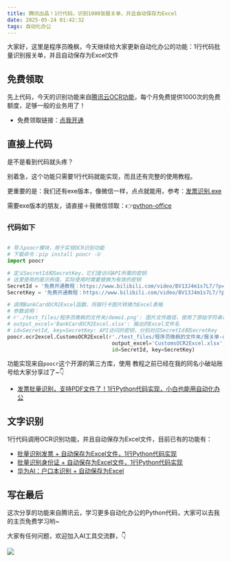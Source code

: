 ```yaml
---
title: 腾讯出品！1行代码，识别1000张报关单，并且自动保存为Excel
date: 2025-05-24 01:42:32
tags: 自动化办公
---
```


大家好，这里是程序员晚枫，今天继续给大家更新自动化办公的功能：1行代码批量识别报关单，并且自动保存为Excel文件



## 免费领取

先上代码，今天的识别功能来自[腾讯云OCR功能](https://curl.qcloud.com/v0BcWo7t)，每个月免费提供1000次的免费额度，足够一般的业务用了！

- 免费领取链接：[点我开通](https://curl.qcloud.com/v0BcWo7t)

## 直接上代码

是不是看到代码就头疼？

别着急，这个功能只需要1行代码就能实现，而且还有完整的使用教程。

更重要的是：我们还有exe版本，像微信一样，点点就能用，参考：[发票识别.exe](https://www.bilibili.com/video/BV19bmBYWE1t)

需要exe版本的朋友，请直接＋我微信领取：👉[python-office](http://www.python4office.cn/wechat-qrcode/)

### 代码如下

```python

# 导入poocr模块，用于实现OCR识别功能
# 下载命令：pip install poocr -U
import poocr

# 定义SecretId和SecretKey，它们是访问API所需的密钥
# 这里使用的是示例值，实际使用时需要替换为有效的密钥
SecretId = '免费开通教程：https://www.bilibili.com/video/BV13J4m1s7L7/?p=3'
SecretKey = '免费开通教程：https://www.bilibili.com/video/BV13J4m1s7L7/?p=3'

# 调用BankCardOCR2Excel函数，将银行卡图片转换为Excel表格
# 参数说明：
# r'./test_files/程序员晚枫的文件夹/demo1.png': 图片文件路径，使用了原始字符串语法以处理反斜杠
# output_excel='BankCardOCR2Excel.xlsx': 输出的Excel文件名
# id=SecretId, key=SecretKey: API访问的密钥，分别对应SecretId和SecretKey
poocr.ocr2excel.CustomsOCR2Excel(r'./test_files/程序员晚枫的文件夹/报关单-demo1.png',
                                  output_excel='CustomsOCR2Excel.xlsx',
                                  id=SecretId, key=SecretKey)
```

功能实现来自``poocr``这个开源的第三方库，使用 教程之前已经在我的同名小破站账号给大家分享过了~👇

- [发票批量识别，支持PDF文件了！1行Python代码实现，小白也能用自动化办公](https://www.bilibili.com/video/BV1LT421S7sh/?spm_id_from=333.337.search-card.all.click)

## 文字识别

1行代码调用OCR识别功能，并且自动保存为Excel文件，目前已有的功能有：

- [批量识别发票 + 自动保存为Excel文件，1行Python代码实现](https://mp.weixin.qq.com/s/T6Y-OijmMBl_kjvJp0CP6w)
- [批量识别身份证 + 自动保存为Excel文件，1行Python代码实现](https://mp.weixin.qq.com/s/dW9jAP_Vg5DmnGX3cEUJIA)
- [华为AI：户口本识别 + 自动保存为Excel](https://mp.weixin.qq.com/s/Ia8up1rI4f7c_rSrBbserQ)



## 写在最后

这次分享的功能来自腾讯云，学习更多自动化办公的Python代码，大家可以去我的主页免费学习哟~

大家有任何问题，欢迎加入AI工具交流群，👇

![](https://cos.python-office.com/group/ai-group.jpg)
